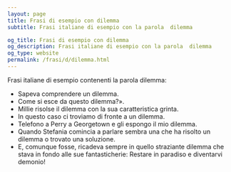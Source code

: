 ```yaml
---
layout: page
title: Frasi di esempio con dilemma 
subtitle: Frasi italiane di esempio con la parola  dilemma

og_title: Frasi di esempio con dilemma 
og_description: Frasi italiane di esempio con la parola  dilemma
og_type: website
permalink: /frasi/d/dilemma.html
---
```


Frasi italiane di esempio contenenti la parola dilemma:


- Sapeva comprendere un dilemma.
- Come si esce da questo dilemma?».
- Millie risolse il dilemma con la sua caratteristica grinta.
- In questo caso ci troviamo di fronte a un dilemma.
- Telefono a Perry a Georgetown e gli espongo il mio dilemma.
- Quando Stefania comincia a parlare sembra una che ha risolto un dilemma o trovato una soluzione.
- E, comunque fosse, ricadeva sempre in quello straziante dilemma che stava in fondo alle sue fantasticherie: Restare in paradiso e diventarvi demonio!
